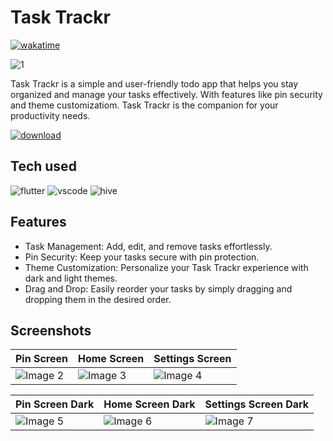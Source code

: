 
# Task Trackr
[![wakatime](https://wakatime.com/badge/user/ab38c3e5-ffca-4677-9484-e3e6f237dea5/project/76e7ea58-ca3b-4688-b05b-2505dc8a8256.svg)](https://wakatime.com/badge/user/ab38c3e5-ffca-4677-9484-e3e6f237dea5/project/76e7ea58-ca3b-4688-b05b-2505dc8a8256)

![1](https://github.com/Wise-394/Task_trackr/assets/114738222/e80e766c-e775-4d50-85d7-cc1fb613f5f7)

Task Trackr is a simple and user-friendly todo app that helps you stay organized and manage your tasks effectively. With features like pin security and theme customizatiom. Task Trackr is the companion for your productivity needs.


[![download](https://img.shields.io/badge/CLick_me_to_download-black?style=for-the-badge&logo=android&logoColor=white)](https://github.com/Wise-394/Task_trackr/releases/tag/1.0.0)
## Tech used


![flutter](https://img.shields.io/badge/Flutter-black?style=for-the-badge&logo=flutter&logoColor=white)
![vscode](https://img.shields.io/badge/vscode-black?style=for-the-badge&logo=vscode&logoColor=white)
![hive](https://img.shields.io/badge/hive-black?style=for-the-badge&logo=hive&logoColor=white)


## Features

- Task Management: Add, edit, and remove tasks effortlessly.
- Pin Security: Keep your tasks secure with pin protection.
- Theme Customization: Personalize your Task Trackr experience with dark and light themes.
- Drag and Drop: Easily reorder your tasks by simply dragging and dropping them in the desired order.


## Screenshots

| Pin Screen | Home Screen | Settings Screen |
|---------|---------|---------|
| ![Image 2](https://github.com/Wise-394/Task_trackr/assets/114738222/3b00c039-1365-43b2-bcef-744edfe1f99f) | ![Image 3](https://github.com/Wise-394/Task_trackr/assets/114738222/ac2a3af7-358e-4cfc-95a5-87bf5e62020c) | ![Image 4](https://github.com/Wise-394/Task_trackr/assets/114738222/25372042-9df9-4e16-abc8-7d1bb5d574a0) |

| Pin Screen Dark | Home Screen Dark | Settings Screen Dark |
|---------|---------|---------|
| ![Image 5](https://github.com/Wise-394/Task_trackr/assets/114738222/b5a38665-6d2f-47db-b001-db926d026b49) | ![Image 6](https://github.com/Wise-394/Task_trackr/assets/114738222/693e27e6-c81f-4b3c-9a23-825a913e32cc) | ![Image 7](https://github.com/Wise-394/Task_trackr/assets/114738222/c855f7d8-70e4-456a-82f8-4cab497e2840) |



